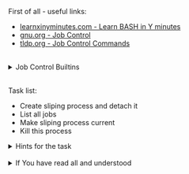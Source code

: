 First of all - useful links:

- [learnxinyminutes.com - Learn BASH in Y minutes](https://learnxinyminutes.com/docs/bash/)
- [gnu.org - Job Control](https://www.gnu.org/software/bash/manual/html_node/Job-Control.html)
- [tldp.org - Job Control Commands](https://tldp.org/LDP/abs/html/x9644.html)
<br>
<details><summary>Job Control Builtins</summary>
<pre>
  bg [jobspec …]
      Resume each suspended job jobspec in the background.
  fg [jobspec]
      Resume the job jobspec in the foreground and make it the current job. 
  jobs
      Lists the active jobs.
  kill [-s sigspec] [-n signum] [-sigspec] jobspec or pid
      Send a signal specified by sigspec or signum to the process named by job 
  wait [-fn] [-p varname] [jobspec or pid …]
      Wait until the child process specified by each process ID pid or job specification jobspec exits and return the exit status of the last command waited for. 
  disown [-ar] [-h] [jobspec … | pid … ]
      Remove each jobspec from the table of active jobs. 
  suspend [-f]
</pre>
</details>
<br>

Task list:
- Create sliping process and detach it
- List all jobs
- Make sliping process current
- Kill this process

<details><summary>Hints for the task</summary>
<pre>
<strong>Task 1:</strong>
  $ sleep 10000 &
<br>
<strong>Task 2:</strong>
  $ jobs
  $ fg 1
  Ctrl+C
  $ sleep 10000 &
  $ jobs -l
  $ kill 10708
</pre>
</details>
<br>
<details><summary>If You have read all and understood</summary>
<pre>
`touch IReadAllAndUndnderstood`{{exec}}
</pre>

